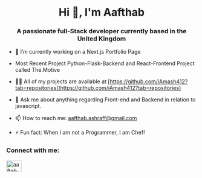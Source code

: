 <h1 align="center">Hi 👋, I'm Aafthab</h1>
<h3 align="center">A passionate full-Stack developer currently based in the United Kingdom</h3>

- 🌱 I’m currently working on a Next.js Portfolio Page

-   Most Recent Project Python-Flask-Backend and React-Frontend Project called The.Motive

- 👨‍💻 All of my projects are available at [https://github.com/iAmash412?tab=repositories](https://github.com/iAmash412?tab=repositories)

- 💬 Ask me about anything regarding Front-end and Backend in relation to javascript.

- 📫 How to reach me: aafthab.ashraff@gmail.com

- ⚡ Fun fact: When I am not a Programmer, I am Chef!

<h3 align="left">Connect with me:</h3>
<p align="left">
<a href="https://linkedin.com/in/aaftab.ashraff" target="blank"><img align="center" src="https://raw.githubusercontent.com/rahuldkjain/github-profile-readme-generator/master/src/images/icons/Social/linked-in-alt.svg" alt="aaftab.ashraff" height="30" width="40" /></a>
</p>
